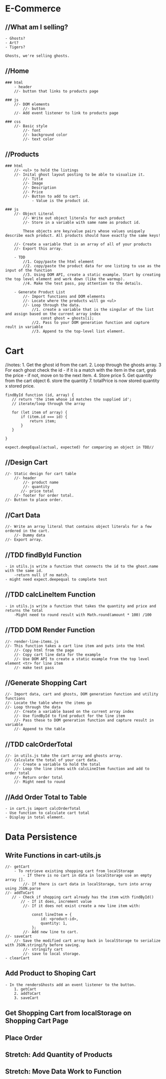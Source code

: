 # E-Commerce

## //What am I selling?
    - Ghosts?
    - Art?
    - Tigers?

    Ghosts, we're selling ghosts.

## //Home
    ### html
        - header
        //- button that links to products page
    
    ### js
        //- DOM elements
            //- button
        //- Add event listener to link to products page

    ### css
        //- Basic style
            //- font
            //- background color
            //- text color

## //Products
    ### html
        //- <ul> to hold the listings
        //- Inital ghost layout posting to be able to visualize it.
            //- Title
            //- Image
            //- Description
            //- Price
            //- Button to add to cart.
                - Value is the product id.

    ### js
        //- Object Literal
            //- Write out object literals for each product
            //- Store in a variable with same name as product id. 
            
            These objects are key/value pairs whose values uniquely describe each product. All products should have exactly the same keys!

        //- Create a variable that is an array of all of your products
        //- Export this array.

        - TDD
            //1. Copy/paste the html element
            //2. copy/paste the product data for one listing to use as the input of the function
            //3. Using DOM API, create a static example. Start by creating the top level element and work down (like the warmup).
            //4. Make the test pass, pay attention to the details.

        - Generate Product List
            //- Import functions and DOM elements
            //- Locate where the products will go <ul>
            //- Loop through the data.
                //1. create a variable that is the singular of the list and assign based on the current array index 
                    const ghost = ghosts[i];
                //2. Pass to your DOM generation function and capture reult in variable
                //3. Append to the top-level list element.

# Cart

//notes:
    1. Get the ghost id from the cart.
    2. Loop through the ghosts array.
    3 For each ghost check the id
        - if it is a match with the item in the cart, grab the price
        - if not, move on to the next item.
    4. Store price
    5. Get quantity from the cart object
    6. store the quantity
    7. totalPrice is now stored quantity x stored price.

    findById function (id, array) {
       // return 'the item whose id matches the supplied id';
       // iterate/loop through the array

       for (let item of array) {
           if (item.id === id) {
               return item;
           }
       }

    }

    expect.deepEqual(actual, expected) for comparing an object in TDD//

## //Design Cart
    //- Static design for cart table
        //- header
            //- product name
            //- quantity
           //- price total
        //- footer for order total.
    //- Button to place order.

## //Cart Data
    //- Write an array literal that contains object literals for a few ordered in the cart.
        //- Dummy data
    //- Export array.

## //TDD findById Function
    - in utils.js write a function that connects the id to the ghost.name with the same id.
        -return null if no match.
    - might need expect.deepequal to complete test

## //TDD calcLineItem Function
    - in utils.js write a function that takes the quantity and price and returns the total
        -Might need to round result with Math.round(amount * 100) /100

## //TDD DOM Render Function
    //- render-line-items.js 
    //- This function takes a cart line item and puts into the html
        //- Copy html from the page
        //- Copy cart line data for the example
        //- Use DOM API to create a static example from the top level element <tr> for line item
        //- make test pass

## //Generate Shopping Cart
    //- Import data, cart and ghosts, DOM generation function and utility functions
    //- Locate the table where the items go
    //- Loop through the data
        //- Create a variable based on the current array index
        //- Use findById to find product for the line item
        //- Pass these to DOM generation function and capture result in variable
        //- Append to the table

## //TDD calcOrderTotal
    //- in utils.js take the cart array and ghosts array.
    //- Calculate the total of your cart data.
        //- Create a variable to hold the total
        //- Loop the line items with calcLineItem function and add to order total
        //- Return order total
        //- Might need to round

## //Add Order Total to Table
    - in cart.js import calcOrderTotal
    - Use function to calculate cart total
    - Display in total element.



# Data Persistence

## Write Functions in cart-utils.js
    //- getCart
        - To retrieve existing shopping cart from localStorage
            - If there is no cart in data in localStorage use an empty array [].
            //- If there is cart data in localStorage, turn into array using JSON.parse
    //- addToCart
       // - Check if shopping cart already has the item with findById()
           // - If it does, increment value
            //- If it does not exist create a new line item with:

                const lineItem = {
                    id: <product-id>,
                    quantity: 1,
                };
            //- Add new line to cart.
    //- saveCart
        //- Save the modified cart array back in localStorage to serialize with JSON.stringify before saving.
            //- stringify cart
            //- save to local storage.
    - clearCart

## Add Product to Shoping Cart
    - In the rendersGhosts add an event listener to the button.
        1. getCart
        2. addToCart
        3. saveCart

## Get Shopping Cart from localStorage on Shopping Cart Page

## Place Order

## Stretch: Add Quantity of Products

## Stretch: Move Data Work to Function